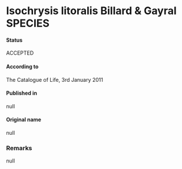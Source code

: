 Isochrysis litoralis Billard & Gayral SPECIES
=======

#### Status
ACCEPTED

#### According to
The Catalogue of Life, 3rd January 2011

#### Published in
null

#### Original name
null

### Remarks
null